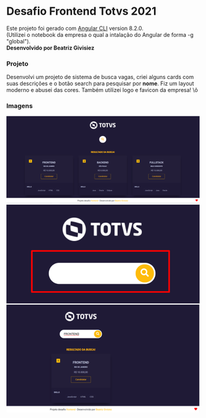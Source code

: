 # Desafio Frontend Totvs 2021
Este projeto foi gerado com [Angular CLI](https://github.com/angular/angular-cli) version 8.2.0. <br>
(Utilizei o notebook da empresa o qual a intalação do Angular de forma -g "global"). <br> 
**Desenvolvido por Beatriz Givisiez**

### Projeto
Desenvolvi um projeto de sistema de busca vagas, criei alguns cards com suas descrições e o botão search para pesquisar por **nome**. Fiz um layout moderno e abusei das cores. Também utilizei logo e favicon da empresa! \õ

### Imagens
![Imagem 1](./1.png "Imagem 1")
![Imagem 2](./2.png "Imagem 2")
![Imagem 3](./3.png "Imagem 3")
